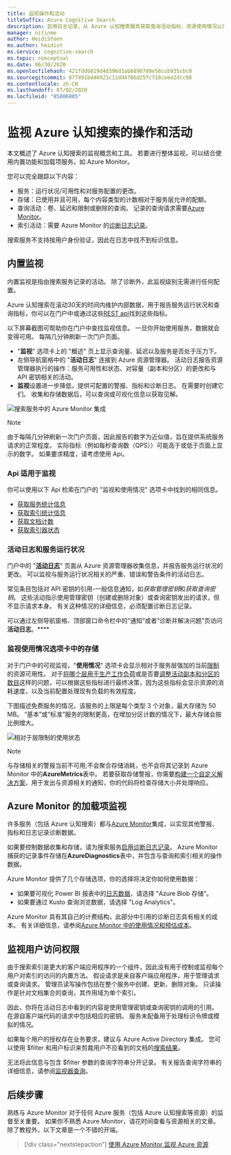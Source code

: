 ```yaml
---
title: 监视操作和活动
titleSuffix: Azure Cognitive Search
description: 启用日志记录，从 Azure 认知搜索服务获取查询活动指标、资源使用情况以及其他系统数据。
manager: nitinme
author: HeidiSteen
ms.author: heidist
ms.service: cognitive-search
ms.topic: conceptual
ms.date: 06/30/2020
ms.openlocfilehash: 421fddb819d4d396d3ab8890789e58ccb935cbc0
ms.sourcegitcommit: 877491bd46921c11dd478bd25fc718ceee2dcc08
ms.contentlocale: zh-CN
ms.lasthandoff: 07/02/2020
ms.locfileid: "85806805"
---
```

# <a name="monitor-operations-and-activity-of-azure-cognitive-search"></a>监视 Azure 认知搜索的操作和活动

本文概述了 Azure 认知搜索的监视概念和工具。 若要进行整体监视，可以结合使用内置功能和加载项服务，如 Azure Monitor。

您可以完全跟踪以下内容：

* 服务：运行状况/可用性和对服务配置的更改。
* 存储：已使用并且可用，每个内容类型的计数相对于服务层允许的配额。
* 查询活动：卷、延迟和限制或删除的查询。 记录的查询请求需要[Azure Monitor](#add-azure-monitor)。
* 索引活动：需要 Azure Monitor 的[诊断日志记录](#add-azure-monitor)。

搜索服务不支持按用户身份验证，因此在日志中找不到标识信息。

## <a name="built-in-monitoring"></a>内置监视

内置监视是指由搜索服务记录的活动。 除了诊断外，此监视级别无需进行任何配置。

Azure 认知搜索在滚动30天的时间内维护内部数据，用于报告服务运行状况和查询指标，你可以在门户中或通过这些[REST api](#monitoring-apis)找到这些指标。

以下屏幕截图可帮助你在门户中查找监视信息。 一旦你开始使用服务，数据就会变得可用。 每隔几分钟刷新一次门户页面。

* "**监视**" 选项卡上的 "概述" 页上显示查询量、延迟以及服务是否处于压力下。
* 左侧导航窗格中的 "**活动日志**" 连接到 Azure 资源管理器。 活动日志报告资源管理器执行的操作：服务可用性和状态、对容量（副本和分区）的更改和与 API 密钥相关的活动。
* **监视**设置进一步降低，提供可配置的警报、指标和诊断日志。 在需要时创建它们。 收集和存储数据后，可以查询或可视化信息以获取见解。

![搜索服务中的 Azure Monitor 集成](./media/search-monitor-usage/azure-monitor-search.png
 "搜索服务中的 Azure Monitor 集成")

> [!NOTE]
> 由于每隔几分钟刷新一次门户页面，因此报告的数字为近似值，旨在提供系统服务请求的正常程度。 实际指标（例如每秒查询数（QPS））可能高于或低于页面上显示的数字。 如果要求精度，请考虑使用 Api。

<a name="monitoring-apis"> </a>

### <a name="apis-useful-for-monitoring"></a>Api 适用于监视

你可以使用以下 Api 检索在门户的 "监视和使用情况" 选项卡中找到的相同信息。

* [获取服务统计信息](/rest/api/searchservice/get-service-statistics)
* [获取索引统计信息](/rest/api/searchservice/get-index-statistics)
* [获取文档计数](/rest/api/searchservice/count-documents)
* [获取索引器状态](/rest/api/searchservice/get-indexer-status)

### <a name="activity-logs-and-service-health"></a>活动日志和服务运行状况

门户中的 "[**活动日志**](https://docs.microsoft.com/azure/azure-monitor/platform/activity-log-view)" 页面从 Azure 资源管理器收集信息，并报告服务运行状况的更改。 可以监视与服务运行状况相关的严重、错误和警告条件的活动日志。

常见条目包括对 API 密钥的引用-一般信息通知，如*获取管理密钥*和*获取查询密钥*。 这些活动指示使用管理密钥（创建或删除对象）或查询密钥发出的请求，但不显示请求本身。 有关这种情况的详细信息，必须配置诊断日志记录。

可以通过左侧导航窗格、顶部窗口命令栏中的“通知”或者“诊断并解决问题”页访问**活动日志**。****

### <a name="monitor-storage-in-the-usage-tab"></a>监视使用情况选项卡中的存储

对于门户中的可视监视，"**使用情况**" 选项卡会显示相对于服务层强加的当前[限制](search-limits-quotas-capacity.md)的资源可用性。 对于[将哪个层用于生产工作负荷](search-sku-tier.md)或是否要[调整活动副本和分区的数目](search-capacity-planning.md)这样的问题，可以根据这些指标进行最终决策，因为这些指标会显示资源的消耗速度，以及当前配置处理现有负载的有效程度。

下图描述免费服务的情况，该服务的上限是每个类型 3 个对象，最大存储为 50 MB。 “基本”或“标准”服务的限制更高，在增加分区计数的情况下，最大存储会按比例增大。

![相对于层限制的使用状态](./media/search-monitor-usage/usage-tab.png
 "相对于层限制的使用状态")

> [!NOTE]
> 与存储相关的警报当前不可用;不会聚合存储消耗，也不会将其记录到 Azure Monitor 中的**AzureMetrics**表中。 若要获取存储警报，你需要[构建一个自定义解决方案](../azure-monitor/insights/solutions-creating.md)，用于发出与资源相关的通知，你的代码将检查存储大小并处理响应。

<a name="add-azure-monitor"></a>

## <a name="add-on-monitoring-with-azure-monitor"></a>Azure Monitor 的加载项监视

许多服务（包括 Azure 认知搜索）都与[Azure Monitor](https://docs.microsoft.com/azure/azure-monitor/)集成，以实现其他警报、指标和日志记录诊断数据。 

如果要控制数据收集和存储，请为搜索服务[启用诊断日志记录](search-monitor-logs.md)。 Azure Monitor 捕获的记录事件存储在**AzureDiagnostics**表中，并包含与查询和索引相关的操作数据。

Azure Monitor 提供了几个存储选项，你的选择将决定你如何使用数据：

* 如果要可视化 Power BI 报表中的[日志数据](search-monitor-logs-powerbi.md)，请选择 "Azure Blob 存储"。
* 如果要通过 Kusto 查询浏览数据，请选择 "Log Analytics"。

Azure Monitor 具有其自己的计费结构，此部分中引用的诊断日志具有相关的成本。 有关详细信息，请参阅[Azure Monitor 中的使用情况和预估成本](../azure-monitor/platform/usage-estimated-costs.md)。

## <a name="monitor-user-access"></a>监视用户访问权限

由于搜索索引是更大的客户端应用程序的一个组件，因此没有用于控制或监视每个用户对索引的访问的内置方法。 假设请求是来自客户端应用程序，用于管理请求或查询请求。 管理员读写操作包括在整个服务中创建、更新、删除对象。 只读操作是针对文档集合的查询，其作用域为单个索引。 

因此，你将在活动日志中看到的内容是使用管理密钥或查询密钥的调用的引用。 在源自客户端代码的请求中包括相应的密钥。 服务未配备用于处理标识令牌或模拟的情况。

如果每个用户的授权存在业务要求，建议与 Azure Active Directory 集成。 您可以使用 $filter 和用户标识来剪裁用户不应看到的文档的[搜索结果](search-security-trimming-for-azure-search-with-aad.md)。 

无法将此信息与包含 $filter 参数的查询字符串分开记录。 有关报告查询字符串的详细信息，请参阅[监视器查询](search-monitor-queries.md)。

## <a name="next-steps"></a>后续步骤

熟练与 Azure Monitor 对于任何 Azure 服务（包括 Azure 认知搜索等资源）的监督至关重要。 如果你不熟悉 Azure Monitor，请花时间查看与资源相关的文章。 除了教程外，以下文章是一个不错的开端。

> [!div class="nextstepaction"]
> [使用 Azure Monitor 监视 Azure 资源](https://docs.microsoft.com/azure/azure-monitor/insights/monitor-azure-resource)
